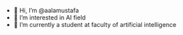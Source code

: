 - 👋 Hi, I’m @aalamustafa
- 👀 I’m interested in AI field
- 🌱 I’m currently a student at faculty of artificial intelligence 


<!---
aalamustafa/aalamustafa is a ✨ special ✨ repository because its `README.md` (this file) appears on your GitHub profile.
You can click the Preview link to take a look at your changes.
--->
